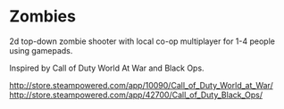 # Zombies
2d top-down zombie shooter with local co-op multiplayer for 1-4 people using gamepads.

Inspired by Call of Duty World At War and Black Ops.

http://store.steampowered.com/app/10090/Call_of_Duty_World_at_War/
http://store.steampowered.com/app/42700/Call_of_Duty_Black_Ops/
